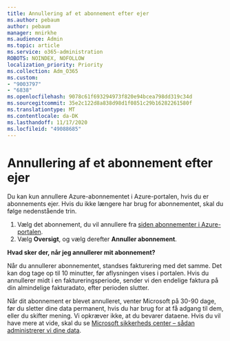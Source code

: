 ```yaml
---
title: Annullering af et abonnement efter ejer
ms.author: pebaum
author: pebaum
manager: mnirkhe
ms.audience: Admin
ms.topic: article
ms.service: o365-administration
ROBOTS: NOINDEX, NOFOLLOW
localization_priority: Priority
ms.collection: Adm_O365
ms.custom:
- "9003797"
- "6838"
ms.openlocfilehash: 9078c61f693294973f820e94bcea798dd319c34d
ms.sourcegitcommit: 35e2c122d8a838d98d1f0851c29b16282261580f
ms.translationtype: MT
ms.contentlocale: da-DK
ms.lasthandoff: 11/17/2020
ms.locfileid: "49088685"
---
```

# <a name="cancellation-of-a-subscription-by-owner"></a>Annullering af et abonnement efter ejer

Du kan kun annullere Azure-abonnementet i Azure-portalen, hvis du er abonnements ejer. Hvis du ikke længere har brug for abonnementet, skal du følge nedenstående trin.

1. Vælg det abonnement, du vil annullere fra [siden abonnementer i Azure-portalen](https://ms.portal.azure.com/#blade/Microsoft_Azure_Billing/SubscriptionsBlade).
2. Vælg **Oversigt**, og vælg derefter **Annuller abonnement**.

**Hvad sker der, når jeg annullerer mit abonnement?**

Når du annullerer abonnementet, standses fakturering med det samme. Det kan dog tage op til 10 minutter, før aflysningen vises i portalen. Hvis du annullerer midt i en faktureringsperiode, sender vi den endelige faktura på din almindelige fakturadato, efter perioden slutter.

Når dit abonnement er blevet annulleret, venter Microsoft på 30-90 dage, før du sletter dine data permanent, hvis du har brug for at få adgang til dem, eller du skifter mening. Vi opkræver ikke, at du bevarer dataene. Hvis du vil have mere at vide, skal du se [Microsoft sikkerheds center – sådan administrerer vi dine data](https://www.microsoft.com/trust-center/privacy/data-management#leave).


